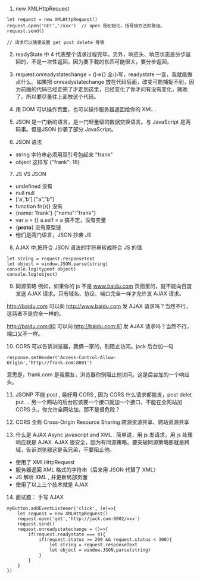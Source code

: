 1. new XMLHttpRequest
```
let request = new XMLHttpRequest()
request.open('GET','/xxx')	// open 是初始化，括号接方法和路径。
request.send()

// 请求可以随便设置 get post delete 等等
```

2. readyState 中 4 代表整个请求过程完毕。另外，响应头、响应状态是分步返回的，不是一次性返回。因为要下载的东西可能很大，要分步返回。

3. request.onreadystatechange = ()=>{} 全小写，readystate 一变，我就能做点什么。如果把 onreadystatechange 放在代码后面，改变可能捕捉不到，因为前面的代码已经走完了才走到这里，已经变化了你才问有没有变化，就晚了。所以要尽量往上面放这个代码。

4. 用 DOM 可以操作页面，也可以操作服务器返回给你的 XML .

5. JSON 是一门新的语言，是一门轻量级的数据交换语言。与 JavaScript 是两码事。但是JSON 抄袭了部分 JavaScript。

6. JSON 语法
- string 字符串必须用双引号包起来 "frank"
- object 这样写 {"frank": 18}

7. JS VS JSON
- undefined  没有
- null       null
- ['a','b']    ["a","b"]
- function fn(){}	没有
- {name: 'frank'}	{"name":"frank"}
- var a = {} a.self = a		搞不定，没有变量
- {__proto__}		没有原型链
- 他们是两门语言，JSON 抄袭 JS 

8. AJAX 中,把符合 JSON 语法的字符串转成符合 JS 的值
```
let string = request.responseText
let object = window.JSON.parse(string)
console.log(typeof object)
console.log(object)
```

9. 同源策略
例如，如果你的 js 不是 www.baidu.com 页面里的，就不能向百度发送 AJAX 请求。只有域名、协议、端口完全一样才允许发 AJAX 请求。

http://baidu.com 可以向 http://www.baidu.com 发 AJAX 请求吗？当然不行，这两者不是完全一样的。

http://baidu.com:80 可以向 http://baidu.com:81 发 AJAX 请求吗？当然不行，端口又不一样。

10. CORS 可以告诉浏览器，我俩一家的，别阻止访问。jack 后台加一句
```
response.setHeader('Access-Control-Allow-Origin','http://frank.com:8001')
``` 
意思是，frank.com 是我朋友，浏览器你别阻止他访问。这是后台加的一个响应头。

11. JSONP 不能 post , 最好用 CORS , 因为 CORS 什么请求都能发，post delet put ... 另一个网站的后台应该要一个接口就加一个接口，不能在全网站加 CORS 头，你允许全网站加，那不是很危险？

12. CORS 全称 Cross-Origin Resource Sharing  跨源资源共享、跨站资源共享

13. 什么是 AJAX Async javascript and XML . 简单说，用 js 发请求，用 js 处理响应就是 AJAX. AJAX 很安全，因为有同源策略。要突破同源策略那就是跨域，告诉浏览器这是我兄弟，不要阻止他。
- 使用了 XMLHttpRequest
- 服务器返回 XML 格式的字符串（后来用 JSON 代替了 XML）
- JS 解析 XML , 并更新局部页面
- 使用了以上三个技术就是 AJAX


14. 面试题： 手写 AJAX
```
myButton.addEventListener('click', (e)=>{
	let request = new XMLHttpRequest()
	request.open('get','http://jack.com:8002/xxx')
	request.send()
	request.onreadystatechange = ()=>{
		if(request.readystate === 4){
			if(request.status >= 200 && request.status < 300){
				let string = request.responseText
				let object = window.JSON.parse(string)
			}	
		}
	}
})
```
